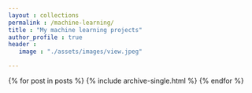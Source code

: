 ```yaml
---
layout : collections
permalink : /machine-learning/
title : "My machine learning projects"
author_profile : true
header :
   image : "./assets/images/view.jpeg"

---
```

<!-- start index.html body -->



{% for post in posts %}
    {% include archive-single.html %}
{% endfor %}
